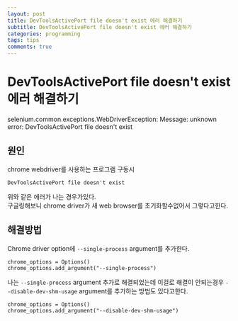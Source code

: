 ```yaml
---
layout: post
title: DevToolsActivePort file doesn't exist 에러 해결하기
subtitle: DevToolsActivePort file doesn't exist 에러 해결하기
categories: programming
tags: tips
comments: true
---
```


# DevToolsActivePort file doesn't exist 에러 해결하기
selenium.common.exceptions.WebDriverException: Message: unknown error: DevToolsActivePort file doesn't exist 

## 원인
chrome webdriver를 사용하는 프로그램 구동시 
```
DevToolsActivePort file doesn't exist
```
위와 같은 에러가 나는 경우가있다.  
구글링해보니 chrome driver가 새 web browser를 초기화할수없어서 그렇다고한다.  

## 해결방법
Chrome driver option에 `--single-process` argument를 추가한다.
```
chrome_options = Options()
chrome_options.add_argument("--single-process")
```

나는 `--single-process` argument 추가로 해결되었는데 이걸로 해결이 안되는경우 `--disable-dev-shm-usage` argument를 추가하는 방법도 있다고한다. 

```
chrome_options = Options()
chrome_options.add_argument("--disable-dev-shm-usage")
```